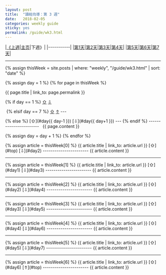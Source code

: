 ```yaml
---
layout: post
title:  "讀經向導：第 3 週"
date:   2018-02-05
categories: weekly guide
sticky: yes
permalink: /guide/wk3.html
---
```


<div id="top"></div>

|[《上週](wk2.html)|[主页](/)|下週》|
|-----------|
|[第1天](#day1)|[第2天](#day2)|[第3天](#day3)|[第4天](#day4)|
|[第5天](#day5)|[第6天](#day6)|[第7天](#day7)|

---

{% assign thisWeek = site.posts | where: "weekly", "/guide/wk3.html" | sort: "date" %}


{% assign day = 1 %}
{% for page in thisWeek %}

  {{ page.title | link_to: page.permalink }} 
  
  {% if day == 1 %}
    [&#8679;](#top) [&#8681;](#day2)
    
  {% elsif day == 7 %}
    [&#8679;](#day6) [&#8686;](#top)
    ---
  
  {% else %}
    [&#8679;](#day{{ day-1 }}) [&#8681;](#day{{ day+1 }})
    ---
  {% endif %}
-----------------------   
  {{ page.content }}

  {% assign day = day + 1 %}
{% endfor %}


<div id="day1"></div>
{% assign article = thisWeek[0] %}
{{ article.title | link_to: article.url }} [&#8679;](#top) [&#8681;](#day2)
-----------------------
{{ article.content }}

---

<div id="day2"></div>
{% assign article = thisWeek[1] %}
{{ article.title | link_to: article.url }} [&#8679;](#day1) [&#8681;](#day3)
-----------------------
{{ article.content }}

---

<div id="day3"></div>
{% assign article = thisWeek[2] %}
{{ article.title | link_to: article.url }} [&#8679;](#day2) [&#8681;](#day4)
-----------------------
{{ article.content }}

---

<div id="day4"></div>
{% assign article = thisWeek[3] %}
{{ article.title | link_to: article.url }} [&#8679;](#day3) [&#8681;](#day5)
-----------------------
{{ article.content }}

---

<div id="day5"></div>
{% assign article = thisWeek[4] %}
{{ article.title | link_to: article.url }} [&#8679;](#day4) [&#8681;](#day6)
-----------------------
{{ article.content }}

---

<div id="day6"></div>
{% assign article = thisWeek[5] %}
{{ article.title | link_to: article.url }} [&#8679;](#day5) [&#8681;](#day7)
-----------------------
{{ article.content }}

---

<div id="day7"></div>
{% assign article = thisWeek[6] %}
{{ article.title | link_to: article.url }} [&#8679;](#day6) [&#8686;](#top)
-----------------------
{{ article.content }}

